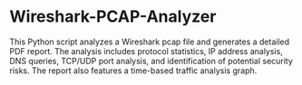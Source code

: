 # Wireshark-PCAP-Analyzer
This Python script analyzes a Wireshark pcap file and generates a detailed PDF report. The analysis includes protocol statistics, IP address analysis, DNS queries, TCP/UDP port analysis, and identification of potential security risks. The report also features a time-based traffic analysis graph.
